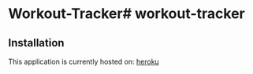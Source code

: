 # Workout-Tracker# workout-tracker

## Installation
This application is currently hosted on: [heroku](https://vk-fitness-tracker.herokuapp.com/)

